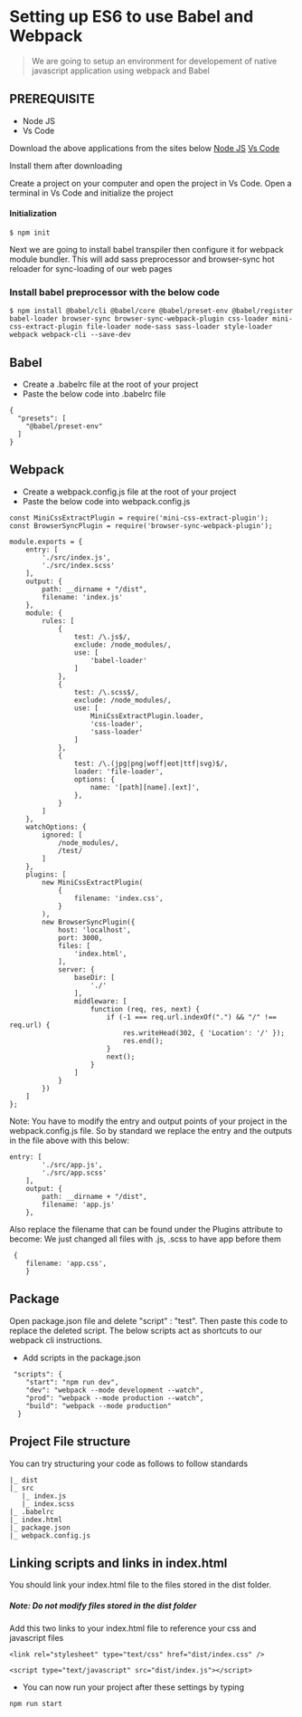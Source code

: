 # Setting up ES6 to use Babel and Webpack
> We are going to setup an environment for developement of native javascript application
using webpack and Babel

## PREREQUISITE

* Node JS
* Vs Code

Download the above applications from the sites below
[Node JS](https://nodejs.org/en/download/)
[Vs Code](https://code.visualstudio.com/Download)

Install them after downloading

Create a project on your computer and open the project in Vs Code.
Open a terminal in Vs Code and initialize the project

#### Initialization

```npm 
$ npm init
```
Next we are going to install babel transpiler then configure it for webpack module bundler. 
This will add sass preprocessor and browser-sync hot reloader for sync-loading of our web pages

### Install babel preprocessor with the below code

```
$ npm install @babel/cli @babel/core @babel/preset-env @babel/register babel-loader browser-sync browser-sync-webpack-plugin css-loader mini-css-extract-plugin file-loader node-sass sass-loader style-loader webpack webpack-cli --save-dev
```
## Babel

* Create a .babelrc file at the root of your project
* Paste the below code into .babelrc file

```
{
  "presets": [
    "@babel/preset-env"
  ]
}
```

## Webpack

* Create a webpack.config.js file at the root of your project
* Paste the below code into webpack.config.js

```
const MiniCssExtractPlugin = require('mini-css-extract-plugin');
const BrowserSyncPlugin = require('browser-sync-webpack-plugin');

module.exports = {
    entry: [
        './src/index.js',
        './src/index.scss'
    ],
    output: {
        path: __dirname + "/dist",
        filename: 'index.js'
    },
    module: {
        rules: [
            {
                test: /\.js$/,
                exclude: /node_modules/,
                use: [
                    'babel-loader'
                ]
            },
            {
                test: /\.scss$/,
                exclude: /node_modules/,
                use: [
                    MiniCssExtractPlugin.loader,
                    'css-loader',
                    'sass-loader'
                ]
            },
            {
                test: /\.(jpg|png|woff|eot|ttf|svg)$/,
                loader: 'file-loader',
                options: {
                    name: '[path][name].[ext]',
                },
            }
        ]
    },
    watchOptions: {
        ignored: [
            /node_modules/,
            /test/
        ]
    },
    plugins: [
        new MiniCssExtractPlugin(
            {
                filename: 'index.css',
            }
        ),
        new BrowserSyncPlugin({
            host: 'localhost',
            port: 3000,
            files: [
                'index.html',
            ],
            server: {
                baseDir: [
                    './'
                ],
                middleware: [
                    function (req, res, next) {
                        if (-1 === req.url.indexOf(".") && "/" !== req.url) {
                            res.writeHead(302, { 'Location': '/' });
                            res.end();
                        }
                        next();
                    }
                ]
            }
        })
    ]
};

```
Note: You have to modify the entry and output points of your project in the webpack.config.js file.
So by standard we replace the entry and the outputs in the file above with this below:

```
entry: [
        './src/app.js',
        './src/app.scss'
    ],
    output: {
        path: __dirname + "/dist",
        filename: 'app.js'
    },
```

Also replace the filename that can be found under the Plugins attribute to become:
We just changed all files with .js, .scss to have app before them

```
 {
    filename: 'app.css',
    }
```

## Package
Open package.json file and delete "script" : "test".
Then paste this code to replace the deleted script.
The below scripts act as shortcuts to our webpack cli instructions.

* Add scripts in the package.json

```
 "scripts": {
    "start": "npm run dev",
    "dev": "webpack --mode development --watch",
    "prod": "webpack --mode production --watch",
    "build": "webpack --mode production"
  }
```
## Project File structure

You can try structuring your code as follows to follow standards

```
|_ dist
|_ src
   |_ index.js
   |_ index.scss
|_ .babelrc
|_ index.html
|_ package.json
|_ webpack.config.js
```
  
## Linking scripts  and links in index.html
You should link your index.html file to the files stored in the dist folder.

##### Note: Do not modify files stored in the dist folder
 Add this two links to your index.html file to reference your css and javascript files

```
<link rel="stylesheet" type="text/css" href="dist/index.css" />

<script type="text/javascript" src="dist/index.js"></script>
```

* You can now run your project after these settings by typing

```
npm run start
```
